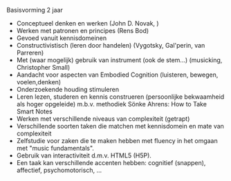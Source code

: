 Basisvorming 2 jaar

- Conceptueel denken en werken (John D. Novak, )
- Werken met patronen en principes (Rens Bod)
- Gevoed vanuit kennisdomeinen
- Constructivistisch (leren door handelen) (Vygotsky, Gal'perin, van Parreren)
- Met (waar mogelijk) gebruik van instrument (ook de stem...) (musicking, Christopher Small)
- Aandacht voor aspecten van Embodied Cognition (luisteren, bewegen, voelen,denken)
- Onderzoekende houding stimuleren
- Leren lezen, studeren en kennis construeren (persoonlijke bekwaamheid als hoger opgeleide) m.b.v. methodiek Sönke Ahrens: How to Take Smart Notes
- Werken met verschillende niveaus van complexiteit (getrapt)
- Verschillende soorten taken die matchen met kennisdomein en mate van complexiteit
- Zelfstudie voor zaken die te maken hebben met fluency in het omgaan met "music fundamentals".
- Gebruik van interactiviteit d.m.v. HTML5 (H5P).
- Een taak kan verschillende accenten hebben:  cognitief (snappen), affectief, psychomotorisch, ...






